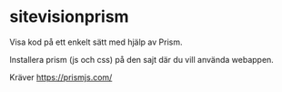 # sitevisionprism
Visa kod på ett enkelt sätt med hjälp av Prism.

Installera prism (js och css) på den sajt där du vill använda webappen.

Kräver https://prismjs.com/
